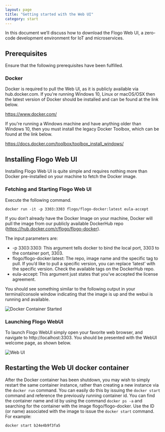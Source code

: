 ```yaml
---
layout: page
title: "Getting started with the Web UI"
category: start
---
```


In this document we’ll discuss how to download the Flogo Web UI, a zero-code development environment for IoT and microservices.

## Prerequisites

Ensure that the following prerequisites have been fulfilled.

### Docker
Docker is required to pull the Web UI, as it is publicly available via hub.docker.com. If you're running Windows 10, Linux or macOS/OSX then the latest version of Docker should be installed and can be found at the link below.

https://www.docker.com/

If you're running a Windows machine and have anything older than Windows 10, then you must install the legacy Docker Toolbox, which can be found at the link below.

https://docs.docker.com/toolbox/toolbox_install_windows/

## Installing Flogo Web UI
Installing Flogo Web UI is quite simple and requires nothing more than Docker pre-installed on your machine to fetch the Docker image.

### Fetching and Starting Flogo Web UI
Execute the following command.

```docker run -it -p 3303:3303 flogo/flogo-docker:latest eula-accept```

If you don’t already have the Docker Image on your machine, Docker will pull the image from our publicly available DockerHub repo (https://hub.docker.com/r/flogo/flogo-docker).

The input parameters are:

* -p 3303:3303: This argument tells docker to bind the local port, 3303 to the container port, 3303.
* flogo/flogo-docker:latest: The repo, image name and the specific tag to pull. If you’d like to pull a specific version, you can replace ‘latest’ with the specific version. Check the available tags on the DockerHub repo.
* eula-accept: This argument just states that you’ve accepted the license agreement.

You should see something similar to the following output in your terminal/console window indicating that the image is up and the webui is running and available.

![Docker Container Started](/flogo/images/start-docker-webui.png)

### Launching Flogo WebUI
To launch Flogo WebUI simply open your favorite web browser, and navigate to http://localhost:3303. You should be presented with the WebUI welcome page, as shown below.

![Web UI](/flogo/images/webui-landing.png)

## Restarting the Web UI docker container
After the Docker container has been shutdown, you may wish to simply restart the same container instance, rather than creating a new instance via the `docker run` command. You can easily do this by issuing the `docker start` command and reference the previously running container id. You can find the container name and id by using the command `docker ps -a` and searching for the container with the image flogo/flogo-docker. Use the ID (or name) associated with the image to issue the `docker start` command. For example:

```docker start b24e4b9f3fa5```